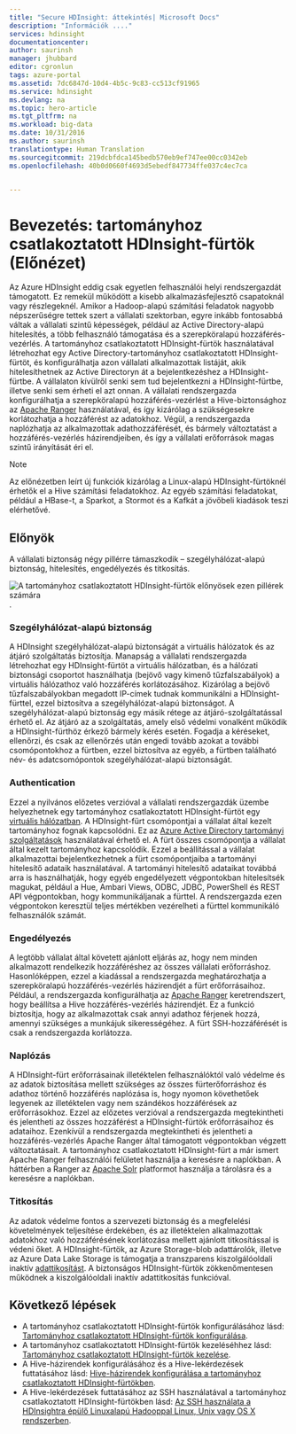 ```yaml
---
title: "Secure HDInsight: áttekintés| Microsoft Docs"
description: "Információk ...."
services: hdinsight
documentationcenter: 
author: saurinsh
manager: jhubbard
editor: cgronlun
tags: azure-portal
ms.assetid: 7dc6847d-10d4-4b5c-9c83-cc513cf91965
ms.service: hdinsight
ms.devlang: na
ms.topic: hero-article
ms.tgt_pltfrm: na
ms.workload: big-data
ms.date: 10/31/2016
ms.author: saurinsh
translationtype: Human Translation
ms.sourcegitcommit: 219dcbfdca145bedb570eb9ef747ee00cc0342eb
ms.openlocfilehash: 40b0d0660f4693d5ebedf847734ffe037c4ec7ca


---
```

# <a name="an-introduction-to-domainjoined-hdinsight-clusters-preview"></a>Bevezetés: tartományhoz csatlakoztatott HDInsight-fürtök (Előnézet)
Az Azure HDInsight eddig csak egyetlen felhasználói helyi rendszergazdát támogatott. Ez remekül működött a kisebb alkalmazásfejlesztő csapatoknál vagy részlegeknél. Amikor a Hadoop-alapú számítási feladatok nagyobb népszerűségre tettek szert a vállalati szektorban, egyre inkább fontosabbá váltak a vállalati szintű képességek, például az Active Directory-alapú hitelesítés, a több felhasználó támogatása és a szerepköralapú hozzáférés-vezérlés. A tartományhoz csatlakoztatott HDInsight-fürtök használatával létrehozhat egy Active Directory-tartományhoz csatlakoztatott HDInsight-fürtöt, és konfigurálhatja azon vállalati alkalmazottak listáját, akik hitelesíthetnek az Active Directoryn át a bejelentkezéshez a HDInsight-fürtbe. A vállalaton kívülről senki sem tud bejelentkezni a HDInsight-fürtbe, illetve senki sem érheti el azt onnan. A vállalati rendszergazda konfigurálhatja a szerepköralapú hozzáférés-vezérlést a Hive-biztonsághoz az [Apache Ranger](http://hortonworks.com/apache/ranger/) használatával, és így kizárólag a szükségesekre korlátozhatja a hozzáférést az adatokhoz. Végül, a rendszergazda naplózhatja az alkalmazottak adathozzáférését, és bármely változtatást a hozzáférés-vezérlés házirendjeiben, és így a vállalati erőforrások magas szintű irányítását éri el.

> [!NOTE]
> Az előnézetben leírt új funkciók kizárólag a Linux-alapú HDInsight-fürtöknél érhetők el a Hive számítási feladatokhoz. Az egyéb számítási feladatokat, például a HBase-t, a Sparkot, a Stormot és a Kafkát a jövőbeli kiadások teszi elérhetővé. 
> 
> 

## <a name="benefits"></a>Előnyök
A vállalati biztonság négy pillérre támaszkodik – szegélyhálózat-alapú biztonság, hitelesítés, engedélyezés és titkosítás.

![A tartományhoz csatlakoztatott HDInsight-fürtök előnyösek ezen pillérek számára](./media/hdinsight-domain-joined-introduction/hdinsight-domain-joined-four-pillars.png).

### <a name="perimeter-security"></a>Szegélyhálózat-alapú biztonság
A HDInsight szegélyhálózat-alapú biztonságát a virtuális hálózatok és az átjáró szolgáltatás biztosítja. Manapság a vállalati rendszergazda létrehozhat egy HDInsight-fürtöt a virtuális hálózatban, és a hálózati biztonsági csoportot használhatja (bejövő vagy kimenő tűzfalszabályok) a virtuális hálózathoz való hozzáférés korlátozásához. Kizárólag a bejövő tűzfalszabályokban megadott IP-címek tudnak kommunikálni a HDInsight-fürttel, ezzel biztosítva a szegélyhálózat-alapú biztonságot. A szegélyhálózat-alapú biztonság egy másik rétege az átjáró-szolgáltatással érhető el. Az átjáró az a szolgáltatás, amely első védelmi vonalként működik a HDInsight-fürthöz érkező bármely kérés esetén. Fogadja a kéréseket, ellenőrzi, és csak az ellenőrzés után engedi tovább azokat a további csomópontokhoz a fürtben, ezzel biztosítva az egyéb, a fürtben található név- és adatcsomópontok szegélyhálózat-alapú biztonságát.

### <a name="authentication"></a>Authentication
Ezzel a nyilvános előzetes verzióval a vállalati rendszergazdák üzembe helyezhetnek egy tartományhoz csatlakoztatott HDInsight-fürtöt egy [virtuális hálózatban](https://azure.microsoft.com/services/virtual-network/). A HDInsight-fürt csomópontjai a vállalat által kezelt tartományhoz fognak kapcsolódni. Ez az [Azure Active Directory tartományi szolgáltatások](../active-directory-domain-services/active-directory-ds-overview.md) használatával érhető el. A fürt összes csomópontja a vállalat által kezelt tartományhoz kapcsolódik. Ezzel a beállítással a vállalat alkalmazottai bejelentkezhetnek a fürt csomópontjaiba a tartományi hitelesítő adataik használatával. A tartományi hitelesítő adataikat továbbá arra is használhatják, hogy egyéb engedélyezett végpontokban hitelesítsék magukat, például a Hue, Ambari Views, ODBC, JDBC, PowerShell és REST API végpontokban, hogy kommunikáljanak a fürttel. A rendszergazda ezen végpontokon keresztül teljes mértékben vezérelheti a fürttel kommunikáló felhasználók számát.

### <a name="authorization"></a>Engedélyezés
A legtöbb vállalat által követett ajánlott eljárás az, hogy nem minden alkalmazott rendelkezik hozzáféréshez az összes vállalati erőforráshoz. Hasonlóképpen, ezzel a kiadással a rendszergazda meghatározhatja a szerepköralapú hozzáférés-vezérlés házirendjét a fürt erőforrásaihoz. Például, a rendszergazda konfigurálhatja az [Apache Ranger](http://hortonworks.com/apache/ranger/) keretrendszert, hogy beállítsa a Hive hozzáférés-vezérlés házirendjét. Ez a funkció biztosítja, hogy az alkalmazottak csak annyi adathoz férjenek hozzá, amennyi szükséges a munkájuk sikerességéhez. A fürt SSH-hozzáférését is csak a rendszergazda korlátozza.

### <a name="auditing"></a>Naplózás
A HDInsight-fürt erőforrásainak illetéktelen felhasználóktól való védelme és az adatok biztosítása mellett szükséges az összes fürterőforráshoz és adathoz történő hozzáférés naplózása is, hogy nyomon követhetőek legyenek az illetéktelen vagy nem szándékos hozzáférések az erőforrásokhoz. Ezzel az előzetes verzióval a rendszergazda megtekintheti és jelentheti az összes hozzáférést a HDInsight-fürtök erőforrásaihoz és adataihoz. Ezenkívül a rendszergazda megtekintheti és jelentheti a hozzáférés-vezérlés Apache Ranger által támogatott végpontokban végzett változtatásait. A tartományhoz csatlakoztatott HDInsight-fürt a már ismert Apache Ranger felhasználói felületet használja a keresésre a naplókban. A háttérben a Ranger az [Apache Solr](http://hortonworks.com/apache/solr/) platformot használja a tárolásra és a keresésre a naplókban.

### <a name="encryption"></a>Titkosítás
Az adatok védelme fontos a szervezeti biztonság és a megfelelési követelmények teljesítése érdekében, és az illetéktelen alkalmazottak adatokhoz való hozzáférésének korlátozása mellett ajánlott titkosítással is védeni őket. A HDInsight-fürtök, az Azure Storage-blob adattárolók, illetve az Azure Data Lake Storage is támogatja a transzparens kiszolgálóoldali inaktív [adattikosítást](../storage/storage-service-encryption.md). A biztonságos HDInsight-fürtök zökkenőmentesen működnek a kiszolgálóoldali inaktív adattitkosítás funkcióval.

## <a name="next-steps"></a>Következő lépések
* A tartományhoz csatlakoztatott HDInsight-fürtök konfigurálásához lásd: [Tartományhoz csatlakoztatott HDInsight-fürtök konfigurálása](hdinsight-domain-joined-configure.md).
* A tartományhoz csatlakoztatott HDInsight-fürtök kezeléséhhez lásd: [Tartományhoz csatlakoztatott HDInsight-fürtök kezelése](hdinsight-domain-joined-manage.md).
* A Hive-házirendek konfigurálásához és a Hive-lekérdezések futtatásához lásd: [Hive-házirendek konfigurálása a tartományhoz csatlakoztatott HDInsight-fürtökben](hdinsight-domain-joined-run-hive.md).
* A Hive-lekérdezések futtatásához az SSH használatával a tartományhoz csatlakoztatott HDInsight-fürtökben lásd: [Az SSH használata a HDInsightra épülő Linuxalapú Hadooppal Linux, Unix vagy OS X rendszerben](hdinsight-hadoop-linux-use-ssh-unix.md#connect-to-a-domain-joined-hdinsight-cluster).




<!--HONumber=Nov16_HO2-->


